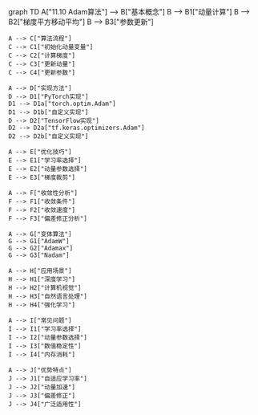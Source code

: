 graph TD
    A["11.10 Adam算法"] --> B["基本概念"]
    B --> B1["动量计算"]
    B --> B2["梯度平方移动平均"]
    B --> B3["参数更新"]
    
    A --> C["算法流程"]
    C --> C1["初始化动量变量"]
    C --> C2["计算梯度"]
    C --> C3["更新动量"]
    C --> C4["更新参数"]
    
    A --> D["实现方法"]
    D --> D1["PyTorch实现"]
    D1 --> D1a["torch.optim.Adam"]
    D1 --> D1b["自定义实现"]
    D --> D2["TensorFlow实现"]
    D2 --> D2a["tf.keras.optimizers.Adam"]
    D2 --> D2b["自定义实现"]
    
    A --> E["优化技巧"]
    E --> E1["学习率选择"]
    E --> E2["动量参数选择"]
    E --> E3["梯度裁剪"]
    
    A --> F["收敛性分析"]
    F --> F1["收敛条件"]
    F --> F2["收敛速度"]
    F --> F3["偏差修正分析"]
    
    A --> G["变体算法"]
    G --> G1["AdamW"]
    G --> G2["Adamax"]
    G --> G3["Nadam"]
    
    A --> H["应用场景"]
    H --> H1["深度学习"]
    H --> H2["计算机视觉"]
    H --> H3["自然语言处理"]
    H --> H4["强化学习"]
    
    A --> I["常见问题"]
    I --> I1["学习率选择"]
    I --> I2["动量参数选择"]
    I --> I3["数值稳定性"]
    I --> I4["内存消耗"]
    
    A --> J["优势特点"]
    J --> J1["自适应学习率"]
    J --> J2["动量加速"]
    J --> J3["偏差修正"]
    J --> J4["广泛适用性"] 